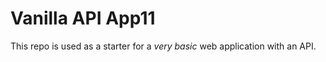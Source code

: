 # Vanilla API App11

This repo is used as a starter for a _very basic_ web application with an API.
